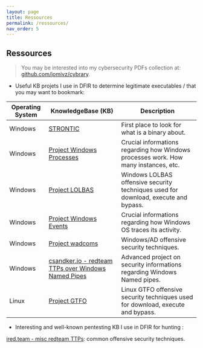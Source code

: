 ```yaml
---
layout: page
title: Ressources
permalink: /ressources/
nav_order: 5
---
```


## Ressources

> You may be interested into my cybersecurity PDFs collection at: [github.com/jomivz/cybrary](https://github.com/jomivz/cybrary).

- Useful KB projets I use in DFIR to determine legitimate executables / that you may want to bookmark:

| **Operating System** | **KnowledgeBase (KB)** | **Description** |
|----------------------|------------------------|-------------------|
| Windows              | [STRONTIC](https://strontic.github.io/xcyclopedia/) | First place to look for what is a binary about. |
| Windows              | [Project Windows Processes](https://winprocs.dfir.tips) | Crucial informations regarding how Windows processes work. How many instances, etc. |
| Windows              | [Project LOLBAS](https://lolbas-project.github.io) | Windows LOLBAS offensive security techniques used for download, execute and bypass. |
| Windows              | [Project Windows Events](https://evids.dfir.tips) | Crucial informations regarding how Windows OS traces its activity.   |
| Windows              | [Project wadcoms](https://wadcoms.github.io) | Windows/AD offensive security techniques. |
| Windows              | [csandker.io - redteam TTPs over Windows Named Pipes](https://csandker.io/2021/01/10/Offensive-Windows-IPC-1-NamedPipes.html) | Advanced project on security informations regarding Windows Named pipes. |
| Linux                | [Project GTFO](https://gtfobins.github.io) | Linux GTFO offensive security techniques used for download, execute and bypass. |

- Interesting and well-known pentesting KB I use in DFIR for hunting :

[ired.team - misc redteam TTPs](https://ired.team): common offensive security techniques.
